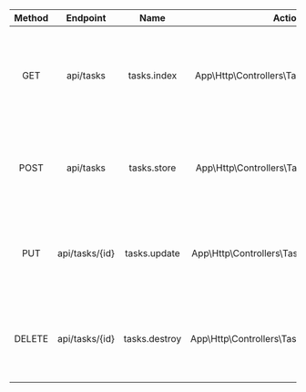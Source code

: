 |     Method     |       Endpoint   |     Name      |                   Action                    |                     Description                    |
| :------------: | :--------------: | :-----------: | :-----------------------------------------: |                    :--------:                      |
|      GET       |    api/tasks     |  tasks.index  |  App\Http\Controllers\TaskController@index  |tasksテーブルの全レコードを取得する。TopPageでタスク一覧を表示する|
|      POST      |    api/tasks     |  tasks.store  |  App\Http\Controllers\TaskController@store  |tasksテーブルにレコードを新規作成する。タスクの新規追加をする      |
|      PUT       | api/tasks/{id}   | tasks.update  | App\Http\Controllers\TaskController@update  |tasksテーブルのidのレコードを更新する。タスクの編集をする         |
|     DELETE     | api/tasks/{id}   | tasks.destroy | App\Http\Controllers\TaskController@destroy |tasksテーブルのidのレコードを削除する。タスクの削除をする         |　
